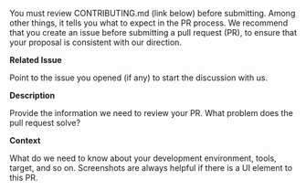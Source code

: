 You must review CONTRIBUTING.md (link below) before submitting. Among other things, it tells you what to expect in the PR process. We recommend that you create an issue before submitting a pull request (PR), to ensure that your proposal is consistent with our direction.

**Related Issue**

Point to the issue you opened (if any) to start the discussion with us.

**Description**

Provide the information we need to review your PR. What problem does the pull request solve?

**Context**

What do we need to know about your development environment, tools, target, and so on. Screenshots are always helpful if there is a UI element to this PR.
